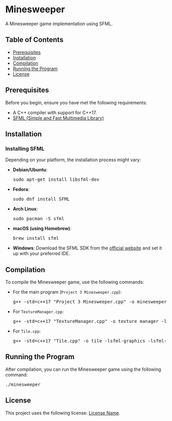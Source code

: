 <h1>Minesweeper</h1>

<p>A Minesweeper game implementation using SFML.</p>

<h2>Table of Contents</h2>
<ul>
  <li><a href="#prerequisites">Prerequisites</a></li>
  <li><a href="#installation">Installation</a></li>
  <li><a href="#compilation">Compilation</a></li>
  <li><a href="#running-the-program">Running the Program</a></li>
  <li><a href="#license">License</a></li>
</ul>

<h2 id="prerequisites">Prerequisites</h2>

<p>Before you begin, ensure you have met the following requirements:</p>
<ul>
  <li>A C++ compiler with support for C++17.</li>
  <li><a href="https://www.sfml-dev.org/">SFML (Simple and Fast Multimedia Library)</a></li>
</ul>

<h2 id="installation">Installation</h2>

<h3>Installing SFML</h3>

<p>Depending on your platform, the installation process might vary:</p>

<ul>
  <li><strong>Debian/Ubuntu</strong>:
    <pre>sudo apt-get install libsfml-dev</pre>
  </li>
  <li><strong>Fedora</strong>:
    <pre>sudo dnf install SFML</pre>
  </li>
  <li><strong>Arch Linux</strong>:
    <pre>sudo pacman -S sfml</pre>
  </li>
  <li><strong>macOS (using Homebrew)</strong>:
    <pre>brew install sfml</pre>
  </li>
  <li><strong>Windows</strong>: Download the SFML SDK from the <a href="https://www.sfml-dev.org/download.php">official website</a> and set it up with your preferred IDE.</li>
</ul>

<h2 id="compilation">Compilation</h2>

<p>To compile the Minesweeper game, use the following commands:</p>

<ul>
  <li>For the main program (<code>Project 3 Minesweeper.cpp</code>):
    <pre>g++ -std=c++17 "Project 3 Minesweeper.cpp" -o minesweeper -lsfml-graphics -lsfml-window -lsfml-system</pre>
  </li>
  <li>For <code>TextureManager.cpp</code>:
    <pre>g++ -std=c++17 "TextureManager.cpp" -o texture_manager -lsfml-graphics -lsfml-window -lsfml-system</pre>
  </li>
  <li>For <code>Tile.cpp</code>:
    <pre>g++ -std=c++17 "Tile.cpp" -o tile -lsfml-graphics -lsfml-window -lsfml-system</pre>
  </li>
</ul>

<h2 id="running-the-program">Running the Program</h2>

<p>After compilation, you can run the Minesweeper game using the following command:</p>

<pre>./minesweeper</pre>

<h2 id="license">License</h2>

<p>This project uses the following license: <a href="#link-to-license">License Name</a>.</p>
